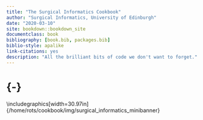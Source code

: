 ```yaml
--- 
title: "The Surgical Informatics Cookbook"
author: "Surgical Informatics, University of Edinburgh"
date: "2020-03-10"
site: bookdown::bookdown_site
documentclass: book
bibliography: [book.bib, packages.bib]
biblio-style: apalike
link-citations: yes
description: "All the brilliant bits of code we don't want to forget."
---
```


# {-}



\includegraphics[width=30.97in]{/home/rots/cookbook/img/surgical_informatics_minibanner} 
